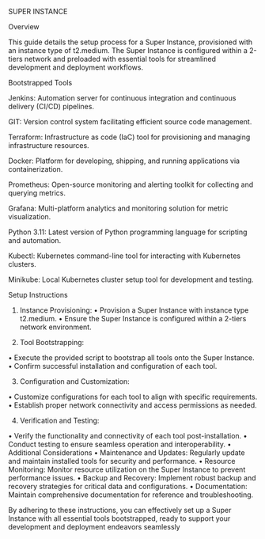 SUPER INSTANCE

Overview

This guide details the setup process for a Super Instance, provisioned with an instance type of t2.medium. The Super Instance is configured within a 2-tiers network and preloaded with essential tools for streamlined development and deployment workflows.

Bootstrapped Tools

Jenkins: Automation server for continuous integration and continuous delivery (CI/CD) pipelines.

GIT: Version control system facilitating efficient source code management.

Terraform: Infrastructure as code (IaC) tool for provisioning and managing infrastructure resources.

Docker: Platform for developing, shipping, and running applications via containerization.

Prometheus: Open-source monitoring and alerting toolkit for collecting and querying metrics.

Grafana: Multi-platform analytics and monitoring solution for metric visualization.

Python 3.11: Latest version of Python programming language for scripting and automation.

Kubectl: Kubernetes command-line tool for interacting with Kubernetes clusters.

Minikube: Local Kubernetes cluster setup tool for development and testing.

Setup Instructions
1.	Instance Provisioning:
•	  Provision a Super Instance with instance type t2.medium.
•	Ensure the Super Instance is configured within a 2-tiers network environment.

2.	Tool Bootstrapping:

•	Execute the provided script to bootstrap all tools onto the Super Instance.
•	Confirm successful installation and configuration of each tool.

3.	 Configuration and Customization:

•	Customize configurations for each tool to align with specific requirements.
•	Establish proper network connectivity and access permissions as needed.

4.	Verification and Testing:

•	Verify the functionality and connectivity of each tool post-installation.
•	Conduct testing to ensure seamless operation and interoperability.
•	
Additional Considerations
•	Maintenance and Updates: Regularly update and maintain installed tools for security and performance.
•	Resource Monitoring: Monitor resource utilization on the Super Instance to prevent performance issues.
•	Backup and Recovery: Implement robust backup and recovery strategies for critical data and configurations.
•	Documentation: Maintain comprehensive documentation for reference and troubleshooting.

By adhering to these instructions, you can effectively set up a Super Instance with all essential tools bootstrapped, ready to support your development and deployment endeavors seamlessly


